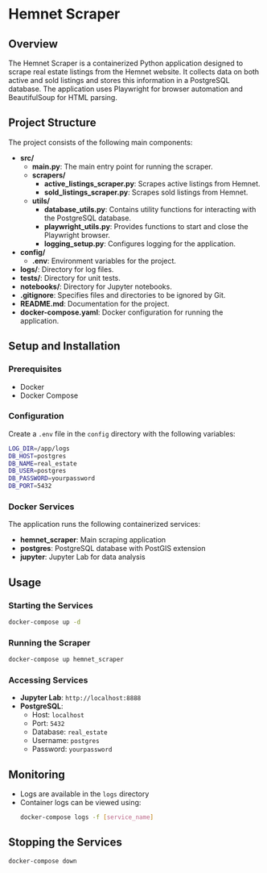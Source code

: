 # Hemnet Scraper

## Overview

The Hemnet Scraper is a containerized Python application designed to scrape real estate listings from the Hemnet website. It collects data on both active and sold listings and stores this information in a PostgreSQL database. The application uses Playwright for browser automation and BeautifulSoup for HTML parsing.

## Project Structure

The project consists of the following main components:

- **src/**
  - **main.py**: The main entry point for running the scraper.
  - **scrapers/**
    - **active_listings_scraper.py**: Scrapes active listings from Hemnet.
    - **sold_listings_scraper.py**: Scrapes sold listings from Hemnet.
  - **utils/**
    - **database_utils.py**: Contains utility functions for interacting with the PostgreSQL database.
    - **playwright_utils.py**: Provides functions to start and close the Playwright browser.
    - **logging_setup.py**: Configures logging for the application.
- **config/**
  - **.env**: Environment variables for the project.
- **logs/**: Directory for log files.
- **tests/**: Directory for unit tests.
- **notebooks/**: Directory for Jupyter notebooks.
- **.gitignore**: Specifies files and directories to be ignored by Git.
- **README.md**: Documentation for the project.
- **docker-compose.yaml**: Docker configuration for running the application.

## Setup and Installation

### Prerequisites

- Docker
- Docker Compose

### Configuration

Create a `.env` file in the `config` directory with the following variables:

```sh
LOG_DIR=/app/logs
DB_HOST=postgres
DB_NAME=real_estate
DB_USER=postgres
DB_PASSWORD=yourpassword
DB_PORT=5432
```

### Docker Services

The application runs the following containerized services:

- **hemnet_scraper**: Main scraping application
- **postgres**: PostgreSQL database with PostGIS extension
- **jupyter**: Jupyter Lab for data analysis

## Usage

### Starting the Services

```sh
docker-compose up -d
```

### Running the Scraper

```sh
docker-compose up hemnet_scraper
```

### Accessing Services

- **Jupyter Lab**: `http://localhost:8888`
- **PostgreSQL**:
  - Host: `localhost`
  - Port: `5432`
  - Database: `real_estate`
  - Username: `postgres`
  - Password: `yourpassword`

## Monitoring

- Logs are available in the `logs` directory
- Container logs can be viewed using:
  ```sh
  docker-compose logs -f [service_name]
  ```

## Stopping the Services

```sh
docker-compose down
```
